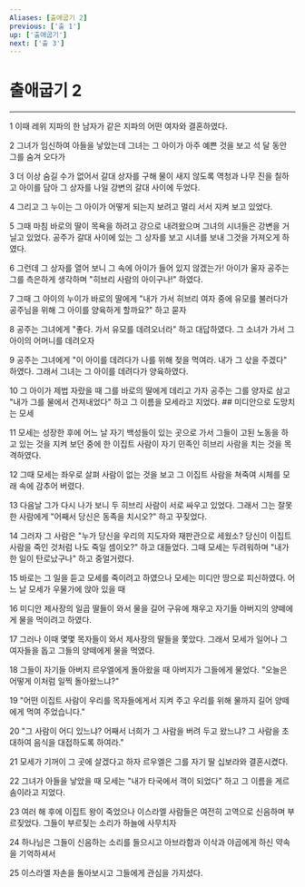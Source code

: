 ```yaml
---
Aliases: [출애굽기 2]
previous: ['출 1']
up: ['출애굽기']
next: ['출 3']
---
```

# 출애굽기 2

***


1 이때 레위 지파의 한 남자가 같은 지파의 어떤 여자와 결혼하였다. 

2 그녀가 임신하여 아들을 낳았는데 그녀는 그 아이가 아주 예쁜 것을 보고 석 달 동안 그를 숨겨 오다가 

3 더 이상 숨길 수가 없어서 갈대 상자를 구해 물이 새지 않도록 역청과 나무 진을 칠하고 아이를 담아 그 상자를 나일 강변의 갈대 사이에 두었다. 

4 그리고 그 누이는 그 아이가 어떻게 되는지 보려고 멀리 서서 지켜 보고 있었다. 

5 그때 마침 바로의 딸이 목욕을 하려고 강으로 내려왔으며 그녀의 시녀들은 강변을 거닐고 있었다. 공주가 갈대 사이에 있는 그 상자를 보고 시녀를 보내 그것을 가져오게 하였다. 

6 그런데 그 상자를 열어 보니 그 속에 아이가 들어 있지 않겠는가! 아이가 울자 공주는 그를 측은하게 생각하며 "히브리 사람의 아이구나!" 하였다. 

7 그때 그 아이의 누이가 바로의 딸에게 "내가 가서 히브리 여자 중에 유모를 불러다가 공주님을 위해 그 아이를 양육하게 할까요?" 하고 묻자 

8 공주는 그녀에게 "좋다. 가서 유모를 데려오너라" 하고 대답하였다. 그 소녀가 가서 그 아이의 어머니를 데려오자 

9 공주는 그녀에게 "이 아이를 데려다가 나를 위해 젖을 먹여라. 내가 그 삯을 주겠다" 하였다. 그래서 그녀는 그 아이를 데려다가 양육하였다. 

10 그 아이가 제법 자랐을 때 그를 바로의 딸에게 데리고 가자 공주는 그를 양자로 삼고 "내가 그를 물에서 건져내었다" 하고 그 이름을 모세라고 지었다. ## 미디안으로 도망치는 모세 

11 모세는 성장한 후에 어느 날 자기 백성들이 있는 곳으로 가서 그들이 고된 노동을 하고 있는 것을 지켜 보던 중에 한 이집트 사람이 자기 민족인 히브리 사람을 치는 것을 목격하였다. 

12 그때 모세는 좌우로 살펴 사람이 없는 것을 보고 그 이집트 사람을 쳐죽여 시체를 모래 속에 감추어 버렸다. 

13 다음날 그가 다시 나가 보니 두 히브리 사람이 서로 싸우고 있었다. 그래서 그는 잘못한 사람에게 "어째서 당신은 동족을 치시오?" 하고 꾸짖었다. 

14 그러자 그 사람은 "누가 당신을 우리의 지도자와 재판관으로 세웠소? 당신이 이집트 사람을 죽인 것처럼 나도 죽일 셈이오?" 하고 대들었다. 그때 모세는 두려워하며 "내가 한 일이 탄로났구나" 하고 중얼거렸다. 

15 바로는 그 일을 듣고 모세를 죽이려고 하였으나 모세는 미디안 땅으로 피신하였다. 어느 날 모세가 우물가에 앉아 있을 때 

16 미디안 제사장의 일곱 딸들이 와서 물을 길어 구유에 채우고 자기들 아버지의 양떼에게 물을 먹이려고 하였다. 

17 그러나 이때 몇몇 목자들이 와서 제사장의 딸들을 쫓았다. 그래서 모세가 일어나 그 여자들을 돕고 그들의 양떼에게 물을 먹였다. 

18 그들이 자기들 아버지 르우엘에게 돌아왔을 때 아버지가 그들에게 물었다. "오늘은 어떻게 이처럼 일찍 돌아왔느냐?" 

19 "어떤 이집트 사람이 우리를 목자들에게서 지켜 주고 우리를 위해 물까지 길어 양떼에게 먹여 주었습니다." 

20 "그 사람이 어디 있느냐? 어째서 너희가 그 사람을 버려 두고 왔느냐? 그 사람을 초대하여 음식을 대접하도록 하여라." 

21 모세가 기꺼이 그 곳에 살겠다고 하자 르우엘은 그를 자기 딸 십보라와 결혼시켰다. 

22 그녀가 아들을 낳았을 때 모세는 "내가 타국에서 객이 되었다" 하고 그 이름을 게르솜이라고 지었다. 

23 여러 해 후에 이집트 왕이 죽었으나 이스라엘 사람들은 여전히 고역으로 신음하며 부르짖었다. 그들이 부르짖는 소리가 하늘에 사무치자 

24 하나님은 그들이 신음하는 소리를 들으시고 아브라함과 이삭과 야곱에게 하신 약속을 기억하셔서 

25 이스라엘 자손을 돌아보시고 그들에게 관심을 가지셨다.
